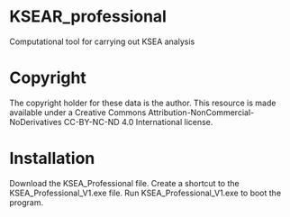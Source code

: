 # KSEAR_professional
Computational tool for carrying out KSEA analysis

# Copyright
The copyright holder for these data is the author. This resource is made available under a Creative Commons Attribution-NonCommercial-NoDerivatives CC-BY-NC-ND 4.0 International license.

# Installation 
Download the KSEA_Professional file. Create a shortcut to the KSEA_Professional_V1.exe file. Run KSEA_Professional_V1.exe to boot the program.  
